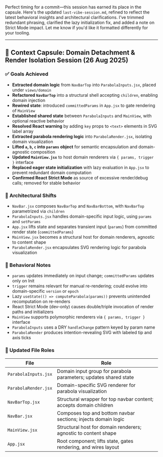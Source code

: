 Perfect timing for a commit—this session has earned its place in the capsule. Here's the updated `last-vibe-session.md`, refined to reflect the latest behavioral insights and architectural clarifications. I’ve trimmed redundant phrasing, clarified the lazy initialization fix, and added a note on Strict Mode impact. Let me know if you'd like it formatted differently for your tooling.

---

## 🧠 Context Capsule: Domain Detachment & Render Isolation Session (26 Aug 2025)

### ✅ Goals Achieved

- **Extracted domain logic** from `NavBarTop` into `ParabolaInputs.jsx`, placed under `views/domain`
- **Refactored `NavBarTop`** into a structural shell accepting `children`, enabling domain injection
- **Rewired state**: introduced `committedParams` in `App.jsx` to gate rendering of `MainView`
- **Established shared state** between `ParabolaInputs` and `MainView`, with optional reactive behavior
- **Resolved React warning** by adding `key` props to `<text>` elements in SVG label array
- **Extracted parabola rendering logic** into `ParabolaRender.jsx`, isolating domain visualization
- **Lifted `a`, `b`, `c` into `params` object** for semantic encapsulation and domain-agnostic composition
- **Updated `MainView.jsx`** to host domain renderers via `{ params, trigger }` interface
- **Replaced eager state initialization** with lazy evaluation in `App.jsx` to prevent redundant domain computation
- **Confirmed React Strict Mode** as source of excessive render/debug calls; removed for stable behavior

### 🧩 Architectural Shifts

- `NavBar.jsx` composes `NavBarTop` and `NavBarBottom`, with `NavBarTop` parametrized via `children`
- `ParabolaInputs.jsx` handles domain-specific input logic, using `params` and `setParams`
- `App.jsx` lifts state and separates transient input (`params`) from committed render state (`committedParams`)
- `MainView.jsx` becomes a structural host for domain renderers, agnostic to content shape
- `ParabolaRender.jsx` encapsulates SVG rendering logic for parabola visualization

### 🧭 Behavioral Notes

- `params` updates immediately on input change; `committedParams` updates only on Init
- `trigger` remains relevant for manual re-rendering; could evolve into domain-specific `version` or `epoch`
- Lazy `useState(() => computeParabola(params))` prevents unintended recomputation on re-renders
- React Strict Mode (dev-only) causes double/triple invocation of render paths and initializers
- `MainView` supports polymorphic renderers via `{ params, trigger }` interface
- `ParabolaInputs` uses a DRY `handleChange` pattern keyed by param name
- `ParabolaRender` produces intention-revealing SVG with labeled tip and axis ticks

### 📁 Updated File Roles

| File                     | Role                                                                 |
|--------------------------|----------------------------------------------------------------------|
| `ParabolaInputs.jsx`     | Domain input group for parabola parameters; updates shared state     |
| `ParabolaRender.jsx`     | Domain-specific SVG renderer for parabola visualization              |
| `NavBarTop.jsx`          | Structural wrapper for top navbar content; accepts domain children   |
| `NavBar.jsx`             | Composes top and bottom navbar sections; injects domain logic        |
| `MainView.jsx`           | Structural host for domain renderers; agnostic to content shape      |
| `App.jsx`                | Root component; lifts state, gates rendering, and wires layout       |




